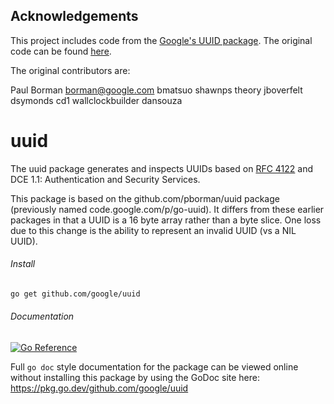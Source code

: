 ## Acknowledgements

This project includes code from the [Google's UUID package](https://pkg.go.dev/github.com/google/uuid). The original code can be found [here](https://github.com/google/uuid/tree/v1.6.0).

The original contributors are:

Paul Borman <borman@google.com>
bmatsuo
shawnps
theory
jboverfelt
dsymonds
cd1
wallclockbuilder
dansouza

# uuid

The uuid package generates and inspects UUIDs based on
[RFC 4122](https://datatracker.ietf.org/doc/html/rfc4122)
and DCE 1.1: Authentication and Security Services.

This package is based on the github.com/pborman/uuid package (previously named
code.google.com/p/go-uuid). It differs from these earlier packages in that
a UUID is a 16 byte array rather than a byte slice. One loss due to this
change is the ability to represent an invalid UUID (vs a NIL UUID).

###### Install

```sh
go get github.com/google/uuid
```

###### Documentation

[![Go Reference](https://pkg.go.dev/badge/github.com/google/uuid.svg)](https://pkg.go.dev/github.com/google/uuid)

Full `go doc` style documentation for the package can be viewed online without
installing this package by using the GoDoc site here:
https://pkg.go.dev/github.com/google/uuid
